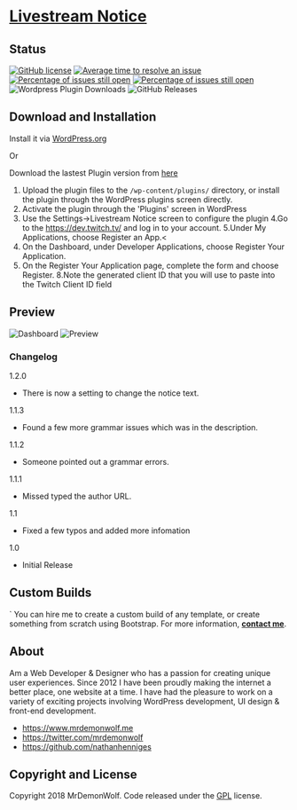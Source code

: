 # [Livestream Notice](https://github.com/MrDemonWolf/livestream-notice)
## Status

[![GitHub license](https://img.shields.io/badge/license-GPL-blue.svg)](https://raw.githubusercontent.com/MrDemonWolf/livestream-noticer/master/LICENSE)
[![Average time to resolve an issue](http://isitmaintained.com/badge/resolution/mrdemonwolf/livestream-notice.svg)](http://isitmaintained.com/project/mrdemonwolf/livestream-notice "Average time to resolve an issue")
[![Percentage of issues still open](http://isitmaintained.com/badge/open/mrdemonwolf/livestream-notice.svg)](http://isitmaintained.com/project/mrdemonwolf/livestream-notice "Percentage of issues still open")
[![Percentage of issues still open](http://isitmaintained.com/badge/open/mrdemonwolf/livestream-notice.svg)](http://isitmaintained.com/project/mrdemonwolf/livestream-notice "Percentage of issues still open")
![Wordpress Plugin Downloads](https://img.shields.io/wordpress/plugin/dt/livestream-notice.svg)
![GitHub Releases](https://img.shields.io/github/downloads/nathanhenniges/livestream-notice/latest/total.svg)

## Download and Installation
Install it via [WordPress.org](https://wordpress.org/plugins/livestream-notice/)

Or

Download the lastest Plugin version from [here]()
1. Upload the plugin files to the `/wp-content/plugins/` directory, or install the plugin through the WordPress plugins screen directly.
2. Activate the plugin through the 'Plugins' screen in WordPress
3. Use the Settings->Livestream Notice screen to configure the plugin
4.Go to the https://dev.twitch.tv/ and log in to your account.
5.Under My Applications, choose Register an App.<
6. On the Dashboard, under Developer Applications, choose Register Your Application.
7. On the Register Your Application page, complete the form and choose Register.
8.Note the generated client ID that you will use to paste into the Twitch Client ID field

## Preview

![Dashboard](https://ps.w.org/livestream-notice/assets/screenshot-1.jpg?rev=1945066 "Dashboard")
![Preview](https://ps.w.org/livestream-notice/assets/screenshot-2.jpg?rev=1945066 "Preview")

### Changelog
1.2.0
* There is now a setting to change the notice text.

1.1.3
* Found a few more grammar issues which was in the description.

1.1.2
* Someone pointed out a grammar errors.

1.1.1
* Missed typed the author URL.

1.1
* Fixed a few typos and added more infomation

1.0
* Initial Release


## Custom Builds
`
You can hire me to create a custom build of any template, or create something from scratch using Bootstrap. For more information,  **[contact me](https://www.mrdemonwolf.me/about)**.

## About

Am a Web Developer & Designer who has a passion for creating unique user experiences. Since 2012 I have been proudly making the internet a better place, one website at a time. I have had the pleasure to work on a variety of exciting projects involving WordPress development, UI design & front-end development.

* https://www.mrdemonwolf.me
* https://twitter.com/mrdemonwolf
* https://github.com/nathanhenniges

## Copyright and License

Copyright 2018 MrDemonWolf. Code released under the [GPL](https://github.com/nathanhenniges/livestream-notice/blob/master/LICENSE.md) license.


